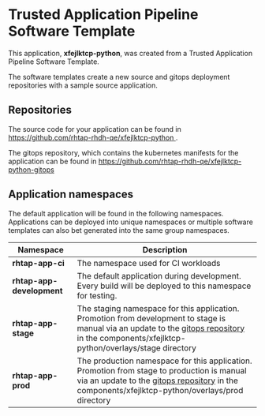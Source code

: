 # Trusted Application Pipeline Software Template

This application, **xfejlktcp-python**, was created from a Trusted Application Pipeline Software Template.

The software templates create a new source and gitops deployment repositories with a sample source application. 

## Repositories

The source code for your application can be found in [https://github.com/rhtap-rhdh-qe/xfejlktcp-python ](https://github.com/rhtap-rhdh-qe/xfejlktcp-python ).
 
The gitops repository, which contains the kubernetes manifests for the application can be found in 
[https://github.com/rhtap-rhdh-qe/xfejlktcp-python-gitops ](https://github.com/rhtap-rhdh-qe/xfejlktcp-python-gitops ) 

## Application namespaces 

The default application will be found in the following namespaces. Applications can be deployed into unique namespaces or multiple software templates can also bet generated into the same group namespaces.  

|  Namespace   |  Description   |  
| -------- | -------- |
| **rhtap-app-ci** | The namespace used for CI workloads |
| **rhtap-app-development** | The default application during development. Every build will be deployed to this namespace for testing. |
| **rhtap-app-stage** | The staging namespace for this application. Promotion from development to stage is manual via an update to the [gitops repository](https://github.com/rhtap-rhdh-qe/xfejlktcp-python-gitops ) in the components/xfejlktcp-python/overlays/stage directory |
| **rhtap-app-prod** | The production namespace for this application. Promotion from stage to production is manual via an update to the [gitops repository](https://github.com/rhtap-rhdh-qe/xfejlktcp-python-gitops ) in the components/xfejlktcp-python/overlays/prod directory |